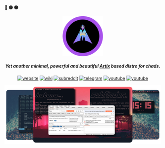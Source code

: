  <p align="left"><b><metis>🔴 🟡 🟢</metis></b></p>
<p align="center">
  <a href="https://metislinux.org"><img src="https://raw.githubusercontent.com/metis-os/.github/main/pix/metis-round-01.png" height="130" width="130" alt="Metis Linux"></a>
</p>
<h5 align="center"> Yet another minimal, powerful and beautiful <a href="https://www.artixlinux.org">Artix</a> based distro for chads.</h5>
<p align="center">
  <a href="https://metislinux.org" target="_blank"><img alt="website" src="https://img.shields.io/badge/HOME-purple?style=flat-square"></a>
  <a href="https://wiki.metislinux.org" target="_blank"><img alt="wiki" src="https://img.shields.io/badge/WIKI-pink?style=flat-square"></a>
  <a href="https://www.reddit.com/r/metislinux" target="_blank"><img alt="subreddit" src="https://img.shields.io/badge/REDDIT-orange?style=flat-square"></a>
  <a href="https://t.me/metislinux" target="_blank"><img alt="telegram" src="https://img.shields.io/badge/TELEGRAM-teal?style=flat-square"></a>
  <a href="https://www.youtube.com/channel/UCINMkia_x966XylNqOL9wqg" target="_blank"><img alt="youtube" src="https://img.shields.io/badge/YOUTUBE-red?style=flat-square"></a>
   <a href="https://twitter.com/pwnwriter" target="_blank"><img alt="youtube" src="https://img.shields.io/badge/TWITTER-blue?style=flat-square"></a>


 </p>

![img](https://raw.githubusercontent.com/metis-os/.github/main/pix/Final.png)

